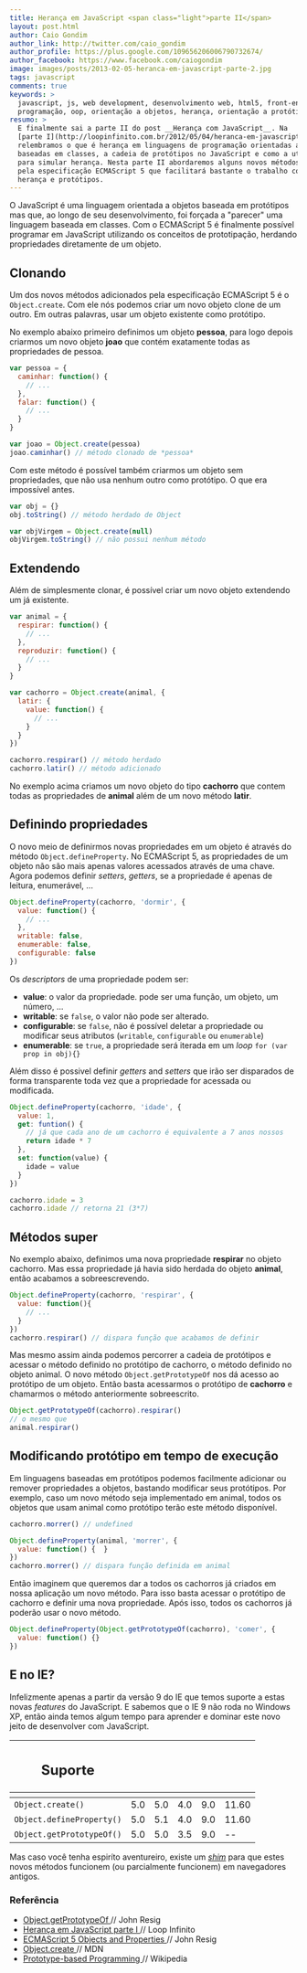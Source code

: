 ```yaml
---
title: Herança em JavaScript <span class="light">parte II</span>
layout: post.html
author: Caio Gondim
author_link: http://twitter.com/caio_gondim
author_profile: https://plus.google.com/109656206006790732674/
author_facebook: https://www.facebook.com/caiogondim
image: images/posts/2013-02-05-heranca-em-javascript-parte-2.jpg
tags: javascript
comments: true
keywords: >
  javascript, js, web development, desenvolvimento web, html5, front-end,
  programação, oop, orientação a objetos, herança, orientação a protótipos, java
resumo: >
  E finalmente sai a parte II do post __Herança com JavaScript__. Na
  [parte I](http://loopinfinito.com.br/2012/05/04/heranca-em-javascript-parte-1/)
  relembramos o que é herança em linguagens de programação orientadas a objeto
  baseadas em classes, a cadeia de protótipos no JavaScript e como a utilizar
  para simular herança. Nesta parte II abordaremos alguns novos métodos definidos
  pela especificação ECMAScript 5 que facilitará bastante o trabalho com
  herança e protótipos.
---
```


O JavaScript é uma linguagem orientada a objetos baseada em protótipos mas
que, ao longo de seu desenvolvimento, foi forçada a "parecer" uma
linguagem baseada em classes. Com o ECMAScript 5 é finalmente possível
programar em JavaScript utilizando os conceitos de prototipação, herdando
propriedades diretamente de um objeto.

## Clonando

Um dos novos métodos adicionados pela especificação ECMAScript 5 é o
`Object.create`. Com ele nós podemos criar um novo objeto clone de um outro.
Em outras palavras, usar um objeto existente como protótipo.

No exemplo abaixo primeiro definimos um objeto __pessoa__, para logo depois
criarmos um novo objeto __joao__ que contém exatamente todas as propriedades de
pessoa.

```javascript
var pessoa = {
  caminhar: function() {
    // ...
  },
  falar: function() {
    // ...
  }
}

var joao = Object.create(pessoa)
joao.caminhar() // método clonado de *pessoa*
```



Com este método é possível também criarmos um objeto sem propriedades, que não
usa nenhum outro como protótipo. O que era impossível antes.

```javascript
var obj = {}
obj.toString() // método herdado de Object

var objVirgem = Object.create(null)
objVirgem.toString() // não possui nenhum método
```

## Extendendo

Além de simplesmente clonar, é possível criar um novo objeto extendendo um já
existente.

```javascript
var animal = {
  respirar: function() {
    // ...
  },
  reproduzir: function() {
    // ...
  }
}

var cachorro = Object.create(animal, {
  latir: {
    value: function() {
      // ...
    }
  }
})

cachorro.respirar() // método herdado
cachorro.latir() // método adicionado
```

No exemplo acima criamos um novo objeto do tipo __cachorro__ que contem todas as
propriedades de __animal__ além de um novo método __latir__.

## Definindo propriedades

O novo meio de definirmos novas propriedades em um objeto é através do método
`Object.defineProperty`. No ECMAScript 5, as propriedades de um objeto não são
mais apenas valores acessados através de uma chave. Agora podemos definir _setters_,
_getters_, se a propriedade é apenas de leitura, enumerável, ...

```javascript
Object.defineProperty(cachorro, 'dormir', {
  value: function() {
    // ...
  },
  writable: false,
  enumerable: false,
  configurable: false
})
```

Os _descriptors_ de uma propriedade podem ser:

- __value__: o valor da propriedade. pode ser uma função, um objeto, um número, ...
- __writable__: se `false`, o valor não pode ser alterado.
- __configurable__: se `false`, não é possível deletar a propriedade ou modificar seus atributos (`writable`, `configurable` ou `enumerable`)
- __enumerable__: se `true`, a propriedade será iterada em um _loop_&nbsp;`for (var prop in obj){}`

Além disso é possivel definir _getters_ and _setters_ que irão ser disparados
de forma transparente toda vez que a propriedade for acessada ou modificada.

```javascript
Object.defineProperty(cachorro, 'idade', {
  value: 1,
  get: funtion() {
    // já que cada ano de um cachorro é equivalente a 7 anos nossos
    return idade * 7
  },
  set: function(value) {
    idade = value
  }
})

cachorro.idade = 3
cachorro.idade // retorna 21 (3*7)
```

## Métodos super

No exemplo abaixo, definimos uma nova propriedade __respirar__ no objeto
cachorro. Mas essa propriedade já havia sido herdada do objeto __animal__, então
acabamos a sobreescrevendo.

```javascript
Object.defineProperty(cachorro, 'respirar', {
  value: function(){
    // ...
  }
})
cachorro.respirar() // dispara função que acabamos de definir
```

Mas mesmo assim ainda podemos percorrer a cadeia de protótipos e acessar o método
definido no protótipo de cachorro, o método definido no objeto animal. O novo
método `Object.getPrototypeOf` nos dá acesso ao protótipo de um objeto. Então
basta acessarmos o protótipo de __cachorro__ e chamarmos o método anteriormente
sobreescrito.

```javascript
Object.getPrototypeOf(cachorro).respirar()
// o mesmo que
animal.respirar()
```

## Modificando protótipo em tempo de execução

Em linguagens baseadas em protótipos podemos facilmente adicionar ou remover
propriedades a objetos, bastando modificar seus protótipos. Por exemplo, caso
um novo método seja implementado em animal, todos os objetos que usam animal
como protótipo terão este método disponível.

```javascript
cachorro.morrer() // undefined

Object.defineProperty(animal, 'morrer', {
  value: function() {  }
})
cachorro.morrer() // dispara função definida em animal
```

Então imaginem que queremos dar a todos os cachorros já criados em nossa aplicação
um novo método. Para isso basta acessar o protótipo de cachorro e definir uma nova
propriedade. Após isso, todos os cachorros já poderão usar o novo método.

```javascript
Object.defineProperty(Object.getPrototypeOf(cachorro), 'comer', {
  value: function() {}
})
```

## E no IE?

Infelizmente apenas a partir da versão 9 do IE que temos suporte a estas novas
_features_ do JavaScript. E sabemos que o IE 9 não roda no Windows XP, então ainda
temos algum tempo para aprender e dominar este novo jeito de desenvolver com
JavaScript.

<table class="support">
  <thead>
    <tr>
      <th class="subject"><h2>Suporte</h2></th>
      <th class="browser chrome"><div class="i"></div></th>
      <th class="browser safari"><div class="i"></div></th>
      <th class="browser firefox"><div class="i"></div></th>
      <th class="browser ie"><div class="i"></div></th>
      <th class="browser opera"><div class="i"></div></th>
    </tr>
    <tr>
      <th></th>
      <th colspan="5" class="base"></th>
    </tr>
  </thead>
  <tbody>
    <tr>
      <td class="property"><code>Object.create()</code></td>
      <td>5.0</td>
      <td>5.0</td>
      <td>4.0</td>
      <td>9.0</td>
      <td>11.60</td>
    </tr>
    <tr>
      <td class="property"><code>Object.defineProperty()</code></td>
      <td>5.0</td>
      <td>5.1</td>
      <td>4.0</td>
      <td>9.0</td>
      <td>11.60</td>
    </tr>
    <tr>
      <td class="property"><code>Object.getPrototypeOf()</code></td>
      <td>5.0</td>
      <td>5.0</td>
      <td>3.5</td>
      <td>9.0</td>
      <td>--</td>
    </tr>
  </tbody>
</table>

Mas caso você tenha espiríto aventureiro, existe um
[_shim_](https://github.com/kriskowal/es5-shim) para que estes novos métodos
funcionem (ou parcialmente funcionem) em navegadores antigos.

<aside class="fonte">
  <h3>Referência</h3>
  <ul>
    <li>
      <a href="http://ejohn.org/blog/objectgetprototypeof/">
        Object.getPrototypeOf
      </a>
      <span class="comment">// John Resig</span>
    </li>
    <li>
      <a href="http://loopinfinito.com.br/2012/05/04/heranca-em-javascript-parte-1/">
        Herança em JavaScript parte I
      </a>
      <span class="comment">// Loop Infinito</span>
    </li>
    <li>
      <a href="http://ejohn.org/blog/ecmascript-5-objects-and-properties/">
        ECMAScript 5 Objects and Properties
      </a>
      <span class="comment">// John Resig</span>
    </li>
    <li>
      <a href="https://developer.mozilla.org/en-US/docs/JavaScript/Reference/Global_Objects/Object/create">
        Object.create
      </a>
      <span class="comment">// MDN</span>
    </li>
    <li>
      <a href="http://wikipedia.qwika.com/en2pt/Prototype-based_programming">
        Prototype-based Programming
      </a>
      <span class="comment">// Wikipedia</span>
    </li>
  </ul>
</aside>
